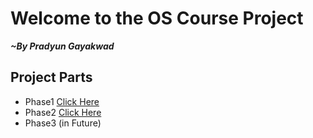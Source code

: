 # Welcome to the OS Course Project
**_~By Pradyun Gayakwad_**


Project Parts
--------------------
+ Phase1 [Click Here](../MOS/Phase1/)
+ Phase2 [Click Here](../MOS/Phase2/)
+ Phase3 (in Future)


   